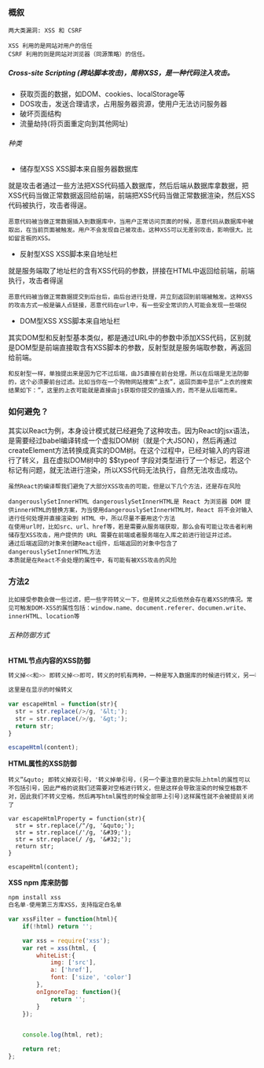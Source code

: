 

### 概叙
```
两大类漏洞: XSS 和 CSRF

XSS 利用的是网站对用户的信任
CSRF 利用的则是网站对浏览器（同源策略）的信任。
```


##### Cross-site Scripting (跨站脚本攻击)，简称XSS，是一种代码注入攻击。
* 获取页面的数据，如DOM、cookies、localStorage等
* DOS攻击，发送合理请求，占用服务器资源，使用户无法访问服务器
* 破坏页面结构
* 流量劫持(将页面重定向到其他网址)

###### 种类
* 储存型XSS
XSS脚本来自服务器数据库

就是攻击者通过一些方法把XSS代码插入数据库，然后后端从数据库拿数据，把XSS代码当做正常数据返回给前端，前端把XSS代码当做正常数据渲染，然后XSS代码被执行，攻击者得逞。
```
恶意代码被当做正常数据插入到数据库中，当用户正常访问页面的时候，恶意代码从数据库中被取出，在当前页面被触发。用户不会发现自己被攻击。这种XSS可以无差别攻击，影响很大。比如留言板的XSS。
```

* 反射型XSS
XSS脚本来自地址栏

就是服务端取了地址栏的含有XSS代码的参数，拼接在HTML中返回给前端，前端执行，攻击者得逞
```
恶意代码被当做正常数据提交到后台后，由后台进行处理，并立刻返回到前端被触发。这种XSS的攻击方式一般是骗人点链接，恶意代码在url中，有一些安全常识的人可能会发现一些端倪
```

* DOM型XSS
XSS脚本来自地址栏

其实DOM型和反射型基本类似，都是通过URL中的参数中添加XSS代码，区别就是DOM型是前端直接取含有XSS脚本的参数，反射型就是服务端取参数，再返回给前端。
```
和反射型一样，单独提出来是因为它不过后端，由JS直接在前台处理。所以在后端是无法防御的，这个必须要前台过滤。比如当你在一个购物网站搜索“上衣”，返回页面中显示“上衣的搜索结果如下：”，这里的上衣可能就是直接由js获取你提交的值插入的，而不是从后端而来。
```

### 如何避免？
其实以React为例，本身设计模式就已经避免了这种攻击。因为React的jsx语法，是需要经过babel编译转成一个虚拟DOM树（就是个大JSON），然后再通过createElement方法转换成真实的DOM树。在这个过程中，已经对输入的内容进行了转义，且在虚拟DOM树中的 $$typeof 字段对类型进行了一个标记，若这个标记有问题，就无法进行渲染，所以XSS代码无法执行，自然无法攻击成功。

```
虽然React的编译帮我们避免了大部分XSS攻击的可能，但是以下几个方法，还是存在风险

dangerouslySetInnerHTML dangerouslySetInnerHTML是 React 为浏览器 DOM 提供innerHTML的替换方案，为当使用dangerouslySetInnerHTML时，React 将不会对输入进行任何处理并直接渲染到 HTML 中，所以尽量不要用这个方法
在使用url时，比如src、url、href等，若是需要从服务端获取，那么会有可能让攻击者利用储存型XSS攻击，用户提供的 URL 需要在前端或者服务端在入库之前进行验证并过滤。
通过后端返回的对象来创建React组件，后端返回的对象中包含了dangerouslySetInnerHTML方法
本质就是在React不会处理的属性中，有可能有被XSS攻击的风险
```

### 方法2
```
比如接受参数会做一些过滤，把一些字符转义一下，但是转义之后依然会存在着XSS的情况。常见可触发DOM-XSS的属性包括：window.name、document.referer、documen.write、innerHTML、location等
```

###### 五种防御方式
**HTML节点内容的XSS防御**
```js
转义掉<<和>> 即转义掉<>即可，转义的时机有两种，一种是写入数据库的时候进行转义，另一种实在解析的时候进行转义。

这里是在显示的时候转义

var escapeHtml = function(str){
  str = str.replace(/>/g, '&lt;');
  str = str.replace(/>/g, '&gt;');
  return str;
}

escapeHtml(content);
```

**HTML属性的XSS防御**
```
转义”&quto; 即转义掉双引号，'转义掉单引号，(另一个要注意的是实际上html的属性可以不包括引号，因此严格的说我们还需要对空格进行转义，但是这样会导致渲染的时候空格数不对，因此我们不转义空格，然后再写html属性的时候全部带上引号)这样属性就不会被提前关闭了

var escapeHtmlProperty = function(str){
  str = str.replace(/"/g, '&quto;');
  str = str.replace(/'/g, '&#39;');
  str = str.replace(/ /g, '&#32;');
  return str;
}

escapeHtml(content);
```

**XSS npm 库来防御**
```js
npm install xss
白名单-使用第三方库XSS，支持指定白名单

var xssFilter = function(html){
    if(!html) return '';

    var xss = require('xss');
    var ret = xss(html, {
        whiteList:{
            img: ['src'],
            a: ['href'],
            font: ['size', 'color']
        },
        onIgnoreTag: function(){
            return '';
        }
    });


    console.log(html, ret);

    return ret;
};
```
